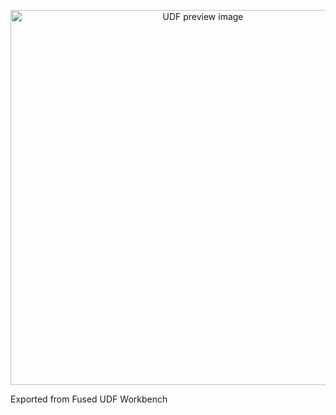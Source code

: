 <!--fused:preview-->
<p align="center"><img src="https://fused-magic.s3.us-west-2.amazonaws.com/thumbnails/udfs-staging/DC_AOI_Example.png" width="600" alt="UDF preview image"></p>

<!--fused:readme-->
Exported from Fused UDF Workbench

